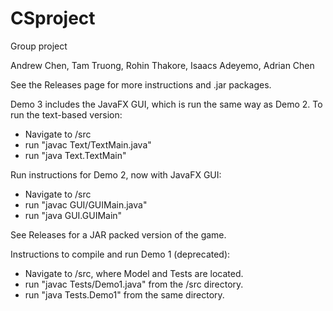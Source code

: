 # CSproject
Group project

Andrew Chen, Tam Truong, Rohin Thakore, Isaacs Adeyemo, Adrian Chen

 See the Releases page for more instructions and .jar packages.

 Demo 3 includes the JavaFX GUI, which is run the same way as Demo 2.
 To run the text-based version:
 - Navigate to /src
 - run "javac Text/TextMain.java"
 - run "java Text.TextMain"

 Run instructions for Demo 2, now with JavaFX GUI:
 - Navigate to /src
 - run "javac GUI/GUIMain.java"
 - run "java GUI.GUIMain"
 
 See Releases for a JAR packed version of the game.

 Instructions to compile and run Demo 1 (deprecated):
 - Navigate to /src, where Model and Tests are located.
 - run "javac Tests/Demo1.java" from the /src directory.
 - run "java Tests.Demo1" from the same directory.
 
